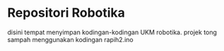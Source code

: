 
# Repositori Robotika

disini tempat menyimpan kodingan-kodingan UKM robotika.
projek tong sampah menggunakan kodingan rapih2.ino